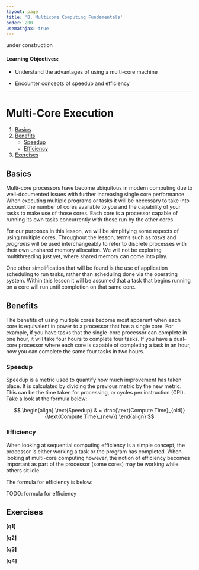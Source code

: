 ```yaml
---
layout: page
title: 'B. Multicore Computing Fundamentals'
order: 200
usemathjax: true
---
```


under construction

#### Learning Objectives:

  - Understand the advantages of using a multi-core machine

  - Encounter concepts of speedup and efficiency

----



# Multi-Core Execution

1. [Basics](#basics)
2. [Benefits](#benefits)
    * [Speedup](#speedup)
    * [Efficiency](#efficiency)
3. [Exercises](#exercises)


## Basics

Multi-core processors have become ubiquitous in modern computing due to well-documented issues with further increasing
 single core performance. When executing multiple programs or tasks it will be necessary to take into account the number
 of cores available to you and the capability of your tasks to make use of those cores. Each core is a processor capable
 of running its own tasks concurrently with those run by the other cores. 
 
For our purposes in this lesson, we will be simplifying some aspects of using multiple cores. Throughout the lesson, 
terms such as *tasks* and *programs* will be used interchangeably to refer to discrete processes with their own unshared
 memory allocation. We will not be exploring multithreading just yet, where shared memory can come into play.
 
One other simplification that will be found is the use of application scheduling to run tasks, rather than scheduling 
done via the operating system. Within this lesson it will be assumed that a task that begins running on a core will run 
until completion on that same core. 



## Benefits

The benefits of using multiple cores become most apparent when each core is equivalent in power to a processor that has 
a single core. For example, if you have tasks that the single-core processor can complete in one hour, it will take four
hours to complete four tasks. If you have a dual-core processor where each core is capable of completing a task in an 
hour, now you can complete the same four tasks in two hours. 

### Speedup

Speedup is a metric used to quantify how much improvement has taken place. It is calculated by dividing the previous 
metric by the new metric. This can be the time taken for processing, or cycles per instruction (CPI). Take a look at the
formula below:

$$
\begin{align}
\text{Speedup} & = \frac{\text{Compute Time}_{old}}{\text{Compute Time}_{new}}
\end{align}     
$$


### Efficiency

When looking at sequential computing efficiency is a simple concept, the processor is either working a task or the 
program has completed. When looking at multi-core computing however, the notion of efficiency becomes important as part 
of the processor (some cores) may be working while others sit idle. 

The formula for efficiency is below: 

TODO: formula for efficiency

## Exercises

**[q1]**

**[q2]**

**[q3]**

**[q4]**


